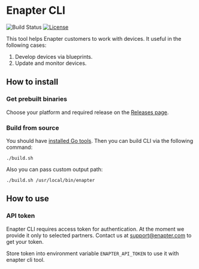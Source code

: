 # Enapter CLI
![Build Status](https://github.com/enapter/enapter-cli/workflows/CI/badge.svg)
[![License](https://img.shields.io/github/license/enapter/enapter-cli)](/LICENSE)


This tool helps Enapter customers to work with devices. It useful in the following cases:
1. Develop devices via blueprints.
2. Update and monitor devices.

## How to install

### Get prebuilt binaries

Choose your platform and required release on the [Releases page](https://github.com/Enapter/enapter-cli/releases).

### Build from source

You should have [installed Go tools](https://golang.org/doc/install). Then you can build CLI via the following command:
```
./build.sh
```

Also you can pass custom output path:
```
./build.sh /usr/local/bin/enapter
```

## How to use

### API token

Enapter CLI requires access token for authentication. At the moment we provide it only to selected partners. Contact us at support@enapter.com to get your token.

Store token into environment variable `ENAPTER_API_TOKEN` to use it with enapter cli tool.
